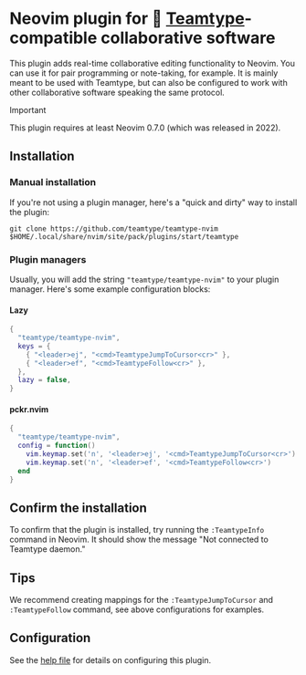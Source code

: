 <!--
SPDX-FileCopyrightText: 2024 blinry <mail@blinry.org>
SPDX-FileCopyrightText: 2024 zormit <nt4u@kpvn.de>

SPDX-License-Identifier: CC-BY-SA-4.0
-->

# Neovim plugin for 🍃 [Teamtype](https://github.com/teamtype/teamtype)-compatible collaborative software

This plugin adds real-time collaborative editing functionality to Neovim.
You can use it for pair programming or note-taking, for example. It is mainly
meant to be used with Teamtype, but can also be configured to work with other
collaborative software speaking the same protocol.

> [!IMPORTANT]
>
> This plugin requires at least Neovim 0.7.0 (which was released in 2022).

## Installation

### Manual installation

If you're not using a plugin manager, here's a "quick and dirty" way to install the plugin:

```
git clone https://github.com/teamtype/teamtype-nvim $HOME/.local/share/nvim/site/pack/plugins/start/teamtype
```

### Plugin managers

Usually, you will add the string `"teamtype/teamtype-nvim"` to your plugin manager. Here's some example configuration blocks:

#### Lazy

```lua
{
  "teamtype/teamtype-nvim",
  keys = {
    { "<leader>ej", "<cmd>TeamtypeJumpToCursor<cr>" },
    { "<leader>ef", "<cmd>TeamtypeFollow<cr>" },
  },
  lazy = false,
}
```

#### pckr.nvim

```lua
{
  "teamtype/teamtype-nvim",
  config = function()
    vim.keymap.set('n', '<leader>ej', '<cmd>TeamtypeJumpToCursor<cr>')
    vim.keymap.set('n', '<leader>ef', '<cmd>TeamtypeFollow<cr>')
  end
}
```

## Confirm the installation

To confirm that the plugin is installed, try running the `:TeamtypeInfo` command in Neovim. It should show the message "Not connected to Teamtype daemon."

## Tips

We recommend creating mappings for the `:TeamtypeJumpToCursor` and `:TeamtypeFollow` command, see above configurations for examples.

## Configuration

See the [help file](doc/teamtype.txt) for details on configuring this plugin.
